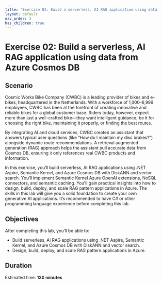 ```yaml
---
title: 'Exercise 02: Build a serverless, AI RAG application using data from Azure Cosmos DB'
layout: default
nav_order: 3
has_children: true
---
```


# Exercise 02: Build a serverless, AI RAG application using data from Azure Cosmos DB

## Scenario

Cosmic Works Bike Company (CWBC) is a leading provider of bikes and e-bikes, headquartered in the Netherlands. With a workforce of 1,000–9,999 employees, CWBC has been at the forefront of creating innovative and reliable bikes for a global customer base. Riders today, however, expect more than just a well-crafted bike—they want intelligent guidance, be it for choosing the right bike, maintaining it properly, or finding the best routes.

By integrating AI and cloud services, CWBC created an assistant that answers typical user questions (like “How do I maintain my disc brakes?”) alongside dynamic route recommendations. A retrieval augmented generation (RAG) approach helps the assistant pull accurate data from Cosmos DB, ensuring it only references real CWBC products and information.

In this exercise, you’ll build serverless, AI RAG applications using .NET Aspire, Semantic Kernel, and Azure Cosmos DB with DiskANN and vector search. You’ll implement Semantic Kernel Azure OpenAI extensions, NoSQL connectors, and semantic caching. You'll gain practical insights into how to design, build, deploy, and scale RAG pattern applications in Azure. The skills in this lab will give you a solid foundation to create your own generative AI applications. It’s recommended to have C# or other programming language experience before completing this lab.

## Objectives

After completing this lab, you'll be able to:
-	Build serverless, AI RAG applications using .NET Aspire, Semantic Kernel, and Azure Cosmos DB with DiskANN and vector search.
-	Design, build, deploy, and scale RAG pattern applications in Azure.

## Duration

Estimated time: **120 minutes**
